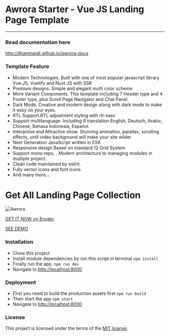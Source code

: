 # Awrora Starter - Vue JS Landing Page Template
----------

### Read documentation here
http://ilhammeidi.github.io/awrora-docs

### Template Feature
- Modern Technologies. Built with one of most popular javascript library Vue.JS, Vuetify and Nuxt.JS with SSR
- Premium designs. Simple and elegant multi color scheme
- More Variant Components. This template including 7 Header type and 4 Footer type, plus Scroll Page Navigator and Chat Panel.
- Dark Mode. Creative and modern design along with dark mode to make it easy on your eyes.
- RTL Support.RTL adjustment styling with rtl-sass
- Support multilanguage. Including 6 translation English, Deutsch, Arabic, Chinese, Bahasa Indonesia, Español.
- Interactive and Attractive show. Stunning animation, parallax, scrolling effects, until video background will make your site wilder
- Next Generation JavaScript written in ES6
- Responsive design Based on standard 12 Grid System
- Support mono repo, . Modern architecture to managing modules in multiple project.
- Clean code maintained by eslint.
- Fully vector icons and font icons.
- And many more…

# Get All Landing Page Collection
![Awrora](https://ilhammeidi.github.io/awrora-docs/images/banner.jpg)

[GET IT NOW on Envato](https://themeforest.net/item/awrora-vue-js-landing-page-collection/31173494)

[SEE DEMO](http://awrora3.indisains.com/)

### Installation

 - Clone this project
 - Install module dependencies by run this script in terminal
    `npm install`
 - Finally run the app.
	 `npm run dev`
 - Navigate to  [http://localhost:8000](http://localhost:8000)

### Deployment

 - First you need to build the production assets first
    `npm run build`
 - Then start the app
    `npm start`
 - Navigate to  [http://localhost:8000](http://localhost:8000)

### License
This project is licensed under the terms of the [MIT license](https://github.com/ilhammeidi/boss-lite/blob/master/LICENSE.txt).
